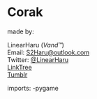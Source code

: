 # Corak

made by:  
  
  LinearHaru (*Vand™*)  
Email: S2Haru@outlook.com  
Twitter: [@LinearHaru](https://twitter.com/LinearHaru)  
[LinkTree](https://linktr.ee/linearharu)  
[Tumblr](https://linearharu.tumblr.com/)  


imports:
-pygame
